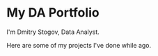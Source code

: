 # My DA Portfolio
I'm Dmitry Stogov, Data Analyst.

Here are some of my projects I've done while ago.
